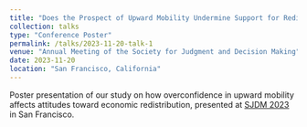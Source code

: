 ```yaml
---
title: "Does the Prospect of Upward Mobility Undermine Support for Redistribution?"
collection: talks
type: "Conference Poster"
permalink: /talks/2023-11-20-talk-1
venue: "Annual Meeting of the Society for Judgment and Decision Making"
date: 2023-11-20
location: "San Francisco, California"
---
```


Poster presentation of our study on how overconfidence in upward mobility affects attitudes toward economic redistribution, presented at [SJDM 2023](https://sjdm.org/programs/2023-program.pdf) in San Francisco. 